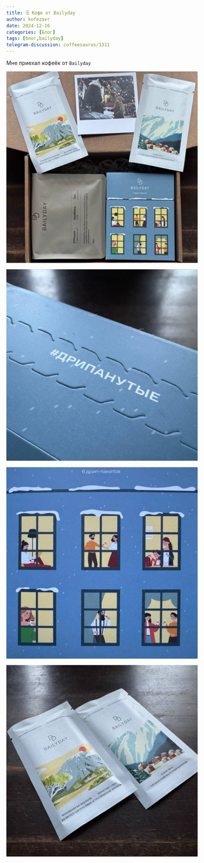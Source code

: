 ```yaml
---
title: 🗒 Кофе от Bailyday
author: kofezavr
date: 2024-12-16
categories: [Блог]
tags: [блог,bailyday]
telegram-discussion: coffeesaurus/1311
--- 
```

Мне приехал кофеёк от `Bailyday`

![Кофе от Bailyday](/assets/img/posts/24/12/bailyday-1.jpg)

![Кофе от Bailyday](/assets/img/posts/24/12/bailyday-2.jpg)

![Кофе от Bailyday](/assets/img/posts/24/12/bailyday-3.jpg)

![Кофе от Bailyday](/assets/img/posts/24/12/bailyday-4.jpg)